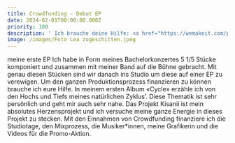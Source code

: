 ```yaml
---
title: Crowdfunding - Debut EP
date: 2024-02-01T00:00:00.000Z
priority: 100
description: ' Ich brauche deine Hilfe: <a href="https://wemakeit.com/projects/debut-ep-cycle" target="_blank">LINK</a>'
image: /images/Foto Lea zugeschitten.jpeg
---
```



meine erste EP  Ich habe in Form meines Bachelorkonzertes 5 1/5 Stücke komponiert und zusammen mit meiner Band auf die Bühne gebracht. Mit genau diesen Stücken sind wir danach ins Studio um diese auf einer EP zu verewigen. Um den ganzen Produktionsprozess finanzieren zu können brauche ich eure Hilfe. In meinem ersten Album «Cycle» erzähle ich von den Hochs und Tiefs meines natürlichen Zyklus’. Diese Thematik ist sehr persönlich und geht mir auch sehr nahe. Das Projekt Kisanii ist mein absolutes Herzensprojekt und ich versuche meine ganze Energie in dieses Projekt zu stecken. Mit den Einnahmen von Crowdfunding finanziere ich die Studiotage, den Mixprozess, die Musiker*innen, meine Grafikerin und die Videos für die Promo-Aktion.
